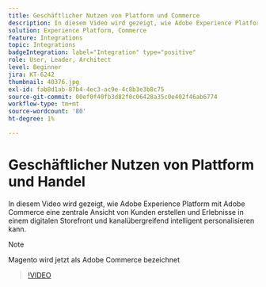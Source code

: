 ```yaml
---
title: Geschäftlicher Nutzen von Platform und Commerce
description: In diesem Video wird gezeigt, wie Adobe Experience Platform mit Magento Commerce eine zentrale Kundenansicht erstellen und Erlebnisse in einem digitalen Storefront und kanalübergreifend intelligent personalisieren kann.
solution: Experience Platform, Commerce
feature: Integrations
topic: Integrations
badgeIntegration: label="Integration" type="positive"
role: User, Leader, Architect
level: Beginner
jira: KT-6242
thumbnail: 40376.jpg
exl-id: fab8d1ab-87b4-4ec3-ac9e-4c8b3e3b8c75
source-git-commit: 00ef0f40fb3d82f0c06428a35c0e402f46ab6774
workflow-type: tm+mt
source-wordcount: '80'
ht-degree: 1%

---
```


# Geschäftlicher Nutzen von Plattform und Handel

In diesem Video wird gezeigt, wie Adobe Experience Platform mit Adobe Commerce eine zentrale Ansicht von Kunden erstellen und Erlebnisse in einem digitalen Storefront und kanalübergreifend intelligent personalisieren kann.

>[!NOTE]
>
> Magento wird jetzt als Adobe Commerce bezeichnet

>[!VIDEO](https://video.tv.adobe.com/v/40376?learn=on)


